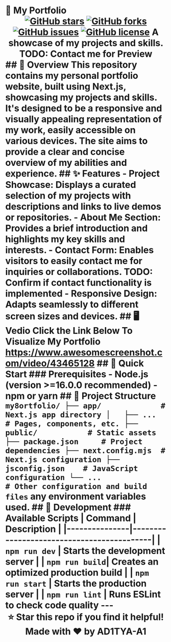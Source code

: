 # 🚀 My Portfolio <div align="center"> [![GitHub stars](https://img.shields.io/github/stars/AD1TYA-A1/my8ortfolio?style=for-the-badge)](https://github.com/AD1TYA-A1/my8ortfolio/stargazers) [![GitHub forks](https://img.shields.io/github/forks/AD1TYA-A1/my8ortfolio?style=for-the-badge)](https://github.com/AD1TYA-A1/my8ortfolio/network) [![GitHub issues](https://img.shields.io/github/issues/AD1TYA-A1/my8ortfolio?style=for-the-badge)](https://github.com/AD1TYA-A1/my8ortfolio/issues) [![GitHub license](https://img.shields.io/github/license/AD1TYA-A1/my8ortfolio?style=for-the-badge)](LICENSE) **A showcase of my projects and skills.** TODO: Contact me for Preview </div> ## 📖 Overview This repository contains my personal portfolio website, built using Next.js, showcasing my projects and skills.  It's designed to be a responsive and visually appealing representation of my work, easily accessible on various devices.  The site aims to provide a clear and concise overview of my abilities and experience. ## ✨ Features - **Project Showcase:** Displays a curated selection of my projects with descriptions and links to live demos or repositories. - **About Me Section:** Provides a brief introduction and highlights my key skills and interests. - **Contact Form:** Enables visitors to easily contact me for inquiries or collaborations.  TODO: Confirm if contact functionality is implemented - **Responsive Design:** Adapts seamlessly to different screen sizes and devices. ## 🖥️ Vedio Click the Link Below To Visualize My Portfolio https://www.awesomescreenshot.com/video/43465128 ## 🚀 Quick Start ### Prerequisites - Node.js (version >=16.0.0 recommended) - npm or yarn ## 📁 Project Structure ``` my8ortfolio/ ├── app/             # Next.js app directory │   ├── ...          # Pages, components, etc. ├── public/           # Static assets ├── package.json     # Project dependencies ├── next.config.mjs  # Next.js configuration ├── jsconfig.json    # JavaScript configuration └── ...               # Other configuration and build files ``` any environment variables used. ## 🔧 Development ### Available Scripts | Command       | Description                               | |---------------|-------------------------------------------| | `npm run dev` | Starts the development server             | | `npm run build`| Creates an optimized production build      | | `npm run start` | Starts the production server              | | `npm run lint`  | Runs ESLint to check code quality --- <div align="center"> **⭐ Star this repo if you find it helpful!** Made with ❤️ by AD1TYA-A1 </div>

